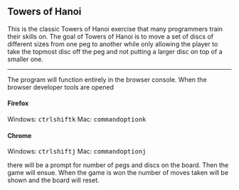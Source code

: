 ## Towers of Hanoi

This is the classic Towers of Hanoi exercise that many programmers train their skills on.   The goal of Towers of Hanoi is to move a set of discs of different sizes from one peg to another while only allowing the player to take the topmost disc off the peg and not putting a larger disc on top of a smaller one.

---

The program will function entirely in the browser console.  When the browser developer tools are opened 
#### Firefox
Windows: <kbd>ctrl</kbd><kbd>shift</kbd><kbd>k</kbd>
Mac: <kbd>command</kbd><kbd>option</kbd><kbd>k</kbd>

#### Chrome
Windows: <kbd>ctrl</kbd><kbd>shift</kbd><kbd>j</kbd>
Mac: <kbd>command</kbd><kbd>option</kbd><kbd>j</kbd>

there will be a prompt for number of pegs and discs on the board.  Then the game will ensue.  When the game is won the number of moves taken will be shown and the board will reset.